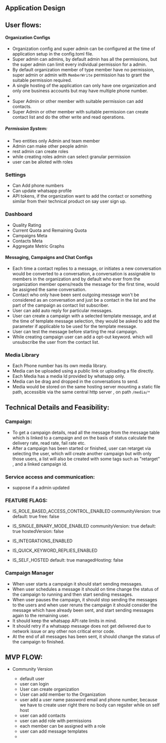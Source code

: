 ## Application Design

## User flows:

#### Organization Configs

- Organization config and super admin can be configured at the time of application setup in the config.toml file.
- Super admin can admins, by default admin has all the permissions, but the super admin can limit every individual permission for a admin.
- By default organization member of type member have no permission, super admin or admin with `MemberWrite` permission has to grant the suitable permission required.
- A single hosting of the application can only have one organization and only one business accounts but may have multiple phone number.
-
- Super Admin or other member with suitable permission can add contacts.
- Super Admin or other member with suitable permission can create contact list and do the other write and read operations.

##### Permission System:

- Two entities only Admin and team member
- Admin can make other people admin
- rest admin can create roles
- while creating roles admin can select granular permission
- user can be alloted with roles

### Settings

- Can Add phone numbers
- Can update whatsapp profile
- API tokens, if the organization want to add the contact or something similar from their technical product on say user sign up.

### Dashboard

- Quality Rating
- Current Quota and Remaining Quota
- Campaigns Meta
- Contacts Meta
- Aggregate Metric Graphs

#### Messaging, Campaigns and Chat Configs

- Each time a contact replies to a message, or initiates a new conversation would be converted to a conversation, a conversation is assignable to members in the organization and by default who ever from the organization member opens/reads the message for the first time, would be assigned the same conversation.
- Contact who only have been sent outgoing message won't be considered as an conversation and just be a contact in the list and the part of the campaign as contact list subscriber.
- User can add auto reply for particular messages.
- User can create a campaign with a selected template message, and at the time of template message selection, they would be asked to add the parameter if applicable to be used for the template message.
- User can test the message before starting the real campaign.
- While creating campaign user can add a opt-out keyword. which will unsubscribe the user from the contact list.

### Media Library

- Each Phone number has its own media library.
- Media can be uploaded using a public link or uploading a file directly.
- Each Media has a media Id provided by whatsapp only.
- Media can be drag and dropped in the conversations to send.
- Media would be stored on the same hosting server mounting a static file path, accessible via the same central http server , on path `/media/*`

## Technical Details and Feasibility:

### Campaign:

- To get a campaign details, read all the message from the message table which is linked to a campaign and on the basis of status calculate the delivery rate, read rate, fail rate etc.
- After a campaign has been started or finished, user can retarget via selecting the user, which will create another campaign but with only those users, a list will also be created with some tags such as "retarget" , and a linked campaign id.

### Service access and communication:

- suppose if a admin updated

### FEATURE FLAGS:

- IS_ROLE_BASED_ACCESS_CONTROL_ENABLED
  communityVersion: true
  default: true
  free: false
- IS_SINGLE_BINARY_MODE_ENABLED
  communityVersion: true
  default: true
  hostedVersion: false

- IS_INTEGRATIONS_ENABLED

- IS_QUICK_KEYWORD_REPLIES_ENABLED

- IS_SELF_HOSTED
  default: true
  managedHosting: false

### Campaign Manager

- When user starts a campaign it should start sending messages.
- When user schedules a message it should on time change the status of the campaign to running and then start sending messages.
- When user pauses the campaign, it should stop sending the messages to the users and when user reruns the campaign it should consider the message which have already been sent, and start sending messages again to the remaining user.
- It should keep the whatsapp API rate limits in mind.
- It should retry if a whatsapp message does not get delivered due to network issue or any other non critical error code.
- At the end of all messages has been sent, it should change the status of the campaign to finished.

## MVP FLOW:

- Community Version

  - default user
  - user can login
  - User can create organization
  - User can add member to the Organization
  - user add a user name password email and phone number, because we have to create user right there no body can regsiter while on self host
  - user can add contacts
  - user can add role with permissions
  - each member can be assigned with a role
  - user can add message templates
  -

